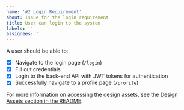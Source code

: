 ```yaml
---
name: '#2 Login Requirement'
about: Issue for the login requirement
title: User can login to the system
labels: ''
assignees: ''
---
```


A user should be able to:

- [x] Navigate to the login page (`/login`)
- [x] Fill out credentials
- [x] Login to the back-end API with JWT tokens for authentication
- [x] Successfully navigate to a profile page (`/profile`)

For more information on accessing the design assets, see the [Design Assets section in the README](https://github.com/OpenClassrooms-Student-Center/ArgentBank-website#design-assets).
